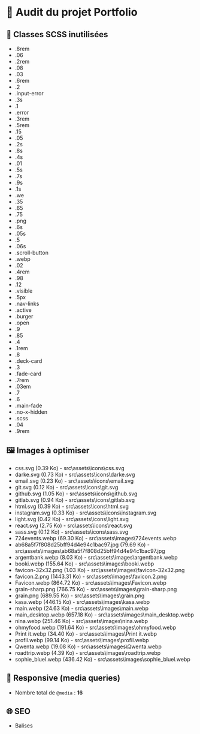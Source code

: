 # 🚀 Audit du projet Portfolio

## 🎨 Classes SCSS inutilisées
- .8rem
- .06
- .2rem
- .08
- .03
- .6rem
- .2
- .input-error
- .3s
- .1
- .error
- .3rem
- .5rem
- .15
- .05
- .2s
- .8s
- .4s
- .01
- .5s
- .7s
- .9s
- .1s
- .we
- .35
- .65
- .75
- .png
- .6s
- .05s
- .5
- .06s
- .scroll-button
- .webp
- .02
- .4rem
- .98
- .12
- .visible
- .5px
- .nav-links
- .active
- .burger
- .open
- .9
- .85
- .4
- .1rem
- .8
- .deck-card
- .3
- .fade-card
- .7rem
- .03em
- .7
- .6
- .main-fade
- .no-x-hidden
- .scss
- .04
- .9rem

## 🖼️ Images à optimiser
- css.svg (0.39 Ko) - src\assets\icons\css.svg
- darke.svg (0.73 Ko) - src\assets\icons\darke.svg
- email.svg (0.23 Ko) - src\assets\icons\email.svg
- git.svg (0.12 Ko) - src\assets\icons\git.svg
- github.svg (1.05 Ko) - src\assets\icons\github.svg
- gitlab.svg (0.94 Ko) - src\assets\icons\gitlab.svg
- html.svg (0.39 Ko) - src\assets\icons\html.svg
- instagram.svg (0.33 Ko) - src\assets\icons\instagram.svg
- light.svg (0.42 Ko) - src\assets\icons\light.svg
- react.svg (2.75 Ko) - src\assets\icons\react.svg
- sass.svg (0.12 Ko) - src\assets\icons\sass.svg
- 724events.webp (69.30 Ko) - src\assets\images\724events.webp
- ab68a5f7f808d25bff94d4e94c1bac97.jpg (79.69 Ko) - src\assets\images\ab68a5f7f808d25bff94d4e94c1bac97.jpg
- argentbank.webp (8.03 Ko) - src\assets\images\argentbank.webp
- booki.webp (155.64 Ko) - src\assets\images\booki.webp
- favicon-32x32.png (1.03 Ko) - src\assets\images\favicon-32x32.png
- favicon.2.png (1443.31 Ko) - src\assets\images\favicon.2.png
- Favicon.webp (864.72 Ko) - src\assets\images\Favicon.webp
- grain-sharp.png (766.75 Ko) - src\assets\images\grain-sharp.png
- grain.png (689.55 Ko) - src\assets\images\grain.png
- kasa.webp (446.15 Ko) - src\assets\images\kasa.webp
- main.webp (24.63 Ko) - src\assets\images\main.webp
- main_desktop.webp (657.18 Ko) - src\assets\images\main_desktop.webp
- nina.webp (251.46 Ko) - src\assets\images\nina.webp
- ohmyfood.webp (191.64 Ko) - src\assets\images\ohmyfood.webp
- Print it.webp (34.40 Ko) - src\assets\images\Print it.webp
- profil.webp (99.14 Ko) - src\assets\images\profil.webp
- Qwenta.webp (19.08 Ko) - src\assets\images\Qwenta.webp
- roadtrip.webp (4.39 Ko) - src\assets\images\roadtrip.webp
- sophie_bluel.webp (436.42 Ko) - src\assets\images\sophie_bluel.webp

## 📱 Responsive (media queries)
- Nombre total de `@media` : **16**

## 🌐 SEO
- Balises <title> trouvées : **0**
- Balises <meta> trouvées : **0**

---

✔ Audit complet. Pense à utiliser des formats WebP/AVIF, à ajouter des breakpoints si besoin, et à nettoyer les classes SCSS.
